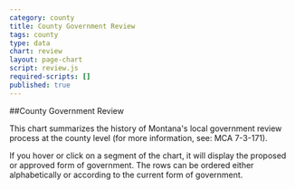 ```yaml
---
category: county
title: County Government Review
tags: county
type: data
chart: review
layout: page-chart
script: review.js
required-scripts: []
published: true
---
```


##County Government Review

This chart summarizes the history of Montana's local government review process at the county level (for more information, see: MCA 7-3-171).

If you hover or click on a segment of the chart, it will display the proposed or approved form of government. The rows can be ordered either alphabetically or according to the current form of government.
